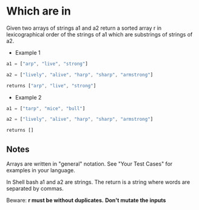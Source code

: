 # Which are in

Given two arrays of strings a1 and a2 return a sorted array r in lexicographical order of the strings of a1 which are substrings of strings of a2.

- Example 1

```javascript
a1 = ["arp", "live", "strong"]

a2 = ["lively", "alive", "harp", "sharp", "armstrong"]

returns ["arp", "live", "strong"]
```

- Example 2

```javascript
a1 = ["tarp", "mice", "bull"]

a2 = ["lively", "alive", "harp", "sharp", "armstrong"]

returns []
```

## Notes

Arrays are written in "general" notation. See "Your Test Cases" for examples in your language.

In Shell bash a1 and a2 are strings. The return is a string where words are separated by commas.

Beware:
**r must be without duplicates.**
**Don't mutate the inputs**
